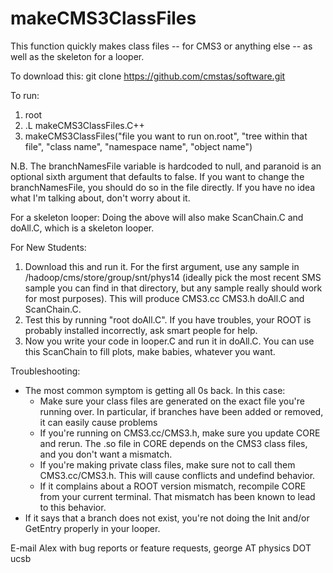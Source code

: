 makeCMS3ClassFiles
===============

This function quickly makes class files -- for CMS3 or anything else -- as well as the skeleton for a looper.

To download this:
git clone https://github.com/cmstas/software.git

To run:
  1.  root
  2.  .L makeCMS3ClassFiles.C++
  3.  makeCMS3ClassFiles("file you want to run on.root", "tree within that file", "class name", "namespace name", "object name")

N.B. The branchNamesFile variable is hardcoded to null, and paranoid is an optional sixth argument that defaults to false.  If you want to change the branchNamesFile, you should do so in the file directly.  If you have no idea what I'm talking about, don't worry about it.  

For a skeleton looper:
  Doing the above will also make ScanChain.C and doAll.C, which is a skeleton looper.  

For New Students:
  1.  Download this and run it.  For the first argument, use any sample in /hadoop/cms/store/group/snt/phys14 (ideally pick the most recent SMS sample you can find in that directory, but any sample really should work for most purposes).  This will produce CMS3.cc CMS3.h doAll.C and ScanChain.C.  
  2.  Test this by running "root doAll.C".  If you have troubles, your ROOT is probably installed incorrectly, ask smart people for help.
  3.  Now you write your code in looper.C and run it in doAll.C.  You can use this ScanChain to fill plots, make babies, whatever you want.  

Troubleshooting: 
  - The most common symptom is getting all 0s back.  In this case:
    - Make sure your class files are generated on the exact file you're running over.  In particular, if branches have been added or removed, it can easily cause problems
    - If you're running on CMS3.cc/CMS3.h, make sure you update CORE and rerun.  The .so file in CORE depends on the CMS3 class files, and you don't want a mismatch.
    - If you're making private class files, make sure not to call them CMS3.cc/CMS3.h.  This will cause conflicts and undefind behavior.
    - If it complains about a ROOT version mismatch, recompile CORE from your current terminal.  That mismatch has been known to lead to this behavior.  
  - If it says that a branch does not exist, you're not doing the Init and/or GetEntry properly in your looper.

E-mail Alex with bug reports or feature requests, george AT physics DOT ucsb
